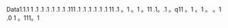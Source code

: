 Data1.1.1
1
.1
.1
.1
.1
.1
.1
.111
.1
.1
.1
.1
.1
.1
11
.1
。1
。1
。11
.1。.1
。q11
。1
。1
。
。1
.0
1
。111。1
